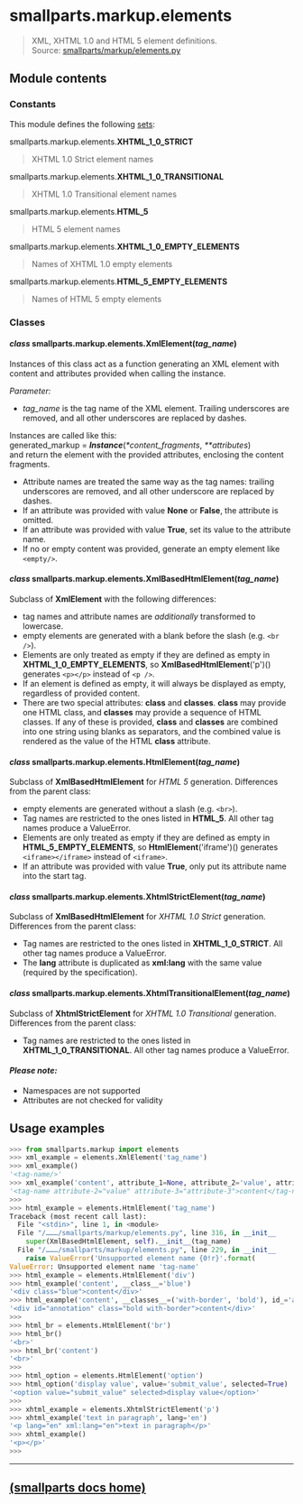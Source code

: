 # smallparts.markup.elements

> XML, XHTML 1.0 and HTML 5 element definitions.  
> Source: [smallparts/markup/elements.py](https://github.com/blackstream-x/smallparts/blob/master/smallparts/markup/elements.py)

## Module contents

### Constants

This module defines the following
[sets](https://docs.python.org/3/library/stdtypes.html#set):

smallparts.markup.elements.**XHTML_1_0_STRICT**

> XHTML 1.0 Strict element names

smallparts.markup.elements.**XHTML_1_0_TRANSITIONAL**

> XHTML 1.0 Transitional element names

smallparts.markup.elements.**HTML_5**

> HTML 5 element names

smallparts.markup.elements.**XHTML_1_0_EMPTY_ELEMENTS**

> Names of XHTML 1.0 empty elements

smallparts.markup.elements.**HTML_5_EMPTY_ELEMENTS**

> Names of HTML 5 empty elements

### Classes

#### *class* smallparts.markup.elements.**XmlElement**(*tag_name*)

Instances of this class act as a function generating an XML element
with content and attributes provided when calling the instance.

*Parameter:*
*   *tag_name* is the tag name of the XML element.
    Trailing underscores are removed,
    and all other underscores are replaced by dashes.
 
Instances are called like this:  
generated_markup = _**Instance**_(_*_*content_fragments*, _**_*attributes*)  
and return the element with the provided attributes, enclosing
the content fragments.
*   Attribute names are treated the same way as the tag names:
    trailing underscores are removed, and all other underscore are replaced by
    dashes.
*   If an attribute was provided with value **None** or **False**,
    the attribute is omitted.
*   If an attribute was provided with value **True**,
    set its value to the attribute name.
*   If no or empty content was provided, generate an empty element
    like ```<empty/>```.


#### *class* smallparts.markup.elements.**XmlBasedHtmlElement**(*tag_name*)

Subclass of **XmlElement** with the following differences:
*   tag names and attribute names are _additionally_ transformed to lowercase.
*   empty elements are generated with a blank before the slash (e.g. ```<br />```).
*   Elements are only treated as empty if they are defined as empty in
    **XHTML_1_0_EMPTY_ELEMENTS**, so **XmlBasedHtmlElement**('p')()
    generates ```<p></p>``` instead of ```<p />```.
*   If an element is defined as empty, it will always be displayed as empty,
    regardless of provided content.
*   There are two special attributes: **__class__** and **__classes__**.
    **__class__** may provide one HTML class,
    and **__classes__** may provide a sequence of HTML classes.
    If any of these is provided, **__class__** and **__classes__** are combined
    into one string using blanks as separators, and the combined value
    is rendered as the value of the HTML **class** attribute.

#### *class* smallparts.markup.elements.**HtmlElement**(*tag_name*)

Subclass of **XmlBasedHtmlElement** for *HTML 5* generation.
Differences from the parent class:
*   empty elements are generated without a slash (e.g. ```<br>```).
*   Tag names are restricted to the ones listed in **HTML_5**.
    All other tag names produce a ValueError.
*   Elements are only treated as empty if they are defined as empty in
    **HTML_5_EMPTY_ELEMENTS**, so **HtmlElement**('iframe')()
    generates ```<iframe></iframe>``` instead of ```<iframe>```.
*   If an attribute was provided with value **True**,
    only put its attribute name into the start tag.

#### *class* smallparts.markup.elements.**XhtmlStrictElement**(*tag_name*)

Subclass of **XmlBasedHtmlElement** for *XHTML 1.0 Strict* generation.
Differences from the parent class:
*   Tag names are restricted to the ones listed in **XHTML_1_0_STRICT**.
    All other tag names produce a ValueError.
*   The **lang** attribute is duplicated as **xml:lang** with the same value
    (required by the specification).

#### *class* smallparts.markup.elements.**XhtmlTransitionalElement**(*tag_name*)

Subclass of **XhtmlStrictElement** for *XHTML 1.0 Transitional* generation.
Differences from the parent class:
*   Tag names are restricted to the ones listed in **XHTML_1_0_TRANSITIONAL**.
    All other tag names produce a ValueError.

#### *Please note:*
*   Namespaces are not supported
*   Attributes are not checked for validity

## Usage examples

```python
>>> from smallparts.markup import elements
>>> xml_example = elements.XmlElement('tag_name')
>>> xml_example()
'<tag-name/>'
>>> xml_example('content', attribute_1=None, attribute_2='value', attribute_3=True)
'<tag-name attribute-2="value" attribute-3="attribute-3">content</tag-name>'
>>> 
>>> html_example = elements.HtmlElement('tag_name')
Traceback (most recent call last):
  File "<stdin>", line 1, in <module>
  File "/………/smallparts/markup/elements.py", line 316, in __init__
    super(XmlBasedHtmlElement, self).__init__(tag_name)
  File "/………/smallparts/markup/elements.py", line 229, in __init__
    raise ValueError('Unsupported element name {0!r}'.format(
ValueError: Unsupported element name 'tag-name'
>>> html_example = elements.HtmlElement('div')
>>> html_example('content', __class__='blue')
'<div class="blue">content</div>'
>>> html_example('content', __classes__=('with-border', 'bold'), id_='annotation')
'<div id="annotation" class="bold with-border">content</div>'
>>> 
>>> html_br = elements.HtmlElement('br')
>>> html_br()
'<br>'
>>> html_br('content')
'<br>'
>>> 
>>> html_option = elements.HtmlElement('option')
>>> html_option('display value', value='submit_value', selected=True)
'<option value="submit_value" selected>display value</option>'
>>> 
>>> xhtml_example = elements.XhtmlStrictElement('p')
>>> xhtml_example('text in paragraph', lang='en')
'<p lang="en" xml:lang="en">text in paragraph</p>'
>>> xhtml_example()
'<p></p>'
>>> 
```

----
[(smallparts docs home)](./)
----


